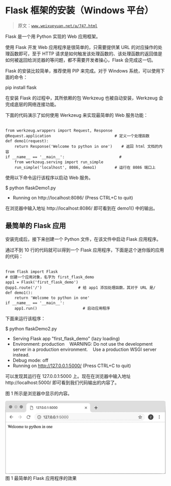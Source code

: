 # Flask 框架的安装（Windows 平台）

> 原文：[`www.weixueyuan.net/a/747.html`](http://www.weixueyuan.net/a/747.html)

Flask 是一个用 Python 实现的 Web 应用框架。

使用 Flask 开发 Web 应用程序是很简单的，只需要提供某 URL 的对应操作的处理函数即可，至于 HTTP 请求是如何触发该处理函数的、该处理函数的返回值是如何被返回给浏览器的等问题，都不需要开发者操心，Flask 会完成这一切。

Flask 的安装比较简单，推荐使用 PIP 来完成。对于 Windows 系统，可以使用下面的命令：

pip install flask

在安装 Flask 的过程中，其所依赖的包 Werkzeug 也被自动安装，Werkzeug 会完成底层的网络连接功能。

下面的代码演示了如何使用 Werkzeug 来实现最简单的 Web 服务功能：

```

from werkzeug.wrappers import Request, Response
@Request.application                            # 定义一个处理函数
def demo1(request):
    return Response('Welcome to python in one')    # 返回 html 文档的内容
if __name__ == '__main__':                        #
    from werkzeug.serving import run_simple
    run_simple('localhost', 8086, demo1)        # 运行在 8086 端口上
```

使用以下命令运行该程序以启动 Web 服务。

$ python flaskDemo1.py
* Running on http://localhost:8086/ (Press CTRL+C to quit)

在浏览器中输入地址 http://localhost:8086/ 即可看到在 demo1() 中的输出。

## 最简单的 Flask 应用

安装完成后，接下来创建一个 Python 文件，在该文件中启动 Flask 应用程序。

通过不到 10 行的代码就可以得到一个 Flask 应用程序，下面是这个迷你版的应用的代码：

```

from flask import Flask
# 创建一个应用对象，名字为 first_flask_demo
app1 = Flask('first_flask_demo')
@app1.route('/')                # 给 app1 添加处理函数，其对于 URL 是/
def demo1():
    return 'Welcome to python in one'
if __name__ == '__main__':
    app1.run()                    # 启动应用程序
```

下面来运行该程序：

$ python flaskDemo2.py
* Serving Flask app "first_flask_demo" (lazy loading)
* Environment: production
   WARNING: Do not use the development server in a production environment.
   Use a production WSGI server instead.
* Debug mode: off
* Running on http://127.0.0.1:5000/ (Press CTRL+C to quit)

可以发现其运行在 127.0.0.1:5000 上。现在在浏览器中输入地址 http://localhost:5000/ 即可看到我们代码输出的内容了。

图 1 所示是浏览器中显示的内容。

![最简单的 Flask 应用程序的效果](img/d87cf49e51116fefb516bb4a1c712924.png)
图 1 最简单的 Flask 应用程序的效果
